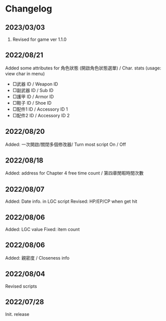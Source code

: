 # Changelog  

## 2023/03/03
1. Revised for game ver 1.1.0

## 2022/08/21
Added some attributes for 角色狀態 (開啟角色狀態選單) / Char. stats (usage: view char in menu)  
* □武器 ID / Weapon ID
* □副武器 ID / Sub ID
* □護甲 ID / Armor ID
* □鞋子 ID / Shoe ID
* □配件1 ID / Accessory ID 1
* □配件2 ID / Accessory ID 2

## 2022/08/20
Added: 一次開啟/關閉多個修改器/ Turn most script On / Off

## 2022/08/18  
Added: address for Chapter 4 free time count / 第四章閒暇時間次數

## 2022/08/07
Added: Date info. in LGC script
Revised: HP/EP/CP when get hit 

## 2022/08/06
Added: LGC value
Fixed: item count

## 2022/08/06  
Added: 親密度 / Closeness info

## 2022/08/04  
Revised scripts

## 2022/07/28  
Init. release

